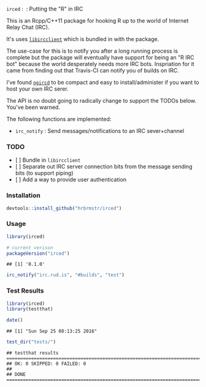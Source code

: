 
`irced` :  : Putting the "R" in IRC

This is an Rcpp/C++11 package for hooking R up to the world of Internet Relay Chat (IRC).

It's uses [`libircclient`](http://www.ulduzsoft.com/libircclient/index.html) which is bundled in with the package.

The use-case for this is to notify you after a long running process is complete but the package will eventually have support for being an "R IRC bot" because the world desperately needs more IRC bots. Inspriation for it came from finding out that Travis-CI can notify you of builds on IRC.

I've found [`ngircd`](https://ngircd.barton.de) to be compact and easy to install/administer if you want to host your own IRC serer.

The API is no doubt going to radically change to support the TODOs below. You've been warned.

The following functions are implemented:

-   `irc_notify` : Send messages/notifications to an IRC sever+channel

### TODO

-   \[ \] Bundle in `libircclient`
-   \[ \] Separate out IRC server connection bits from the message sending bits (to support piping)
-   \[ \] Add a way to provide user authentication

### Installation

``` r
devtools::install_github("hrbrmstr/irced")
```

### Usage

``` r
library(irced)

# current verison
packageVersion("irced")
```

    ## [1] '0.1.0'

``` r
irc_notify("irc.rud.is", "#builds", "test")
```

### Test Results

``` r
library(irced)
library(testthat)

date()
```

    ## [1] "Sun Sep 25 08:13:25 2016"

``` r
test_dir("tests/")
```

    ## testthat results ========================================================================================================
    ## OK: 0 SKIPPED: 0 FAILED: 0
    ## 
    ## DONE ===================================================================================================================
